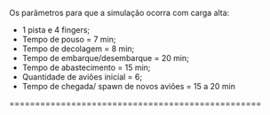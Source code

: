 Os parâmetros para que a simulação ocorra com carga alta:

- 1 pista e 4 fingers;
- Tempo de pouso = 7 min;
- Tempo de decolagem = 8 min;
- Tempo de embarque/desembarque = 20 min;
- Tempo de abastecimento = 15 min;
- Quantidade de aviões inicial = 6;
- Tempo de chegada/ spawn de novos aviões = 15 a 20 min

=================================================